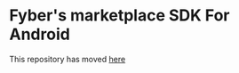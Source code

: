 Fyber's marketplace SDK For Android
===================================

This repository has moved [here](https://github.com/fyber-engineering/marketplace-android-mopub-adapters) 

